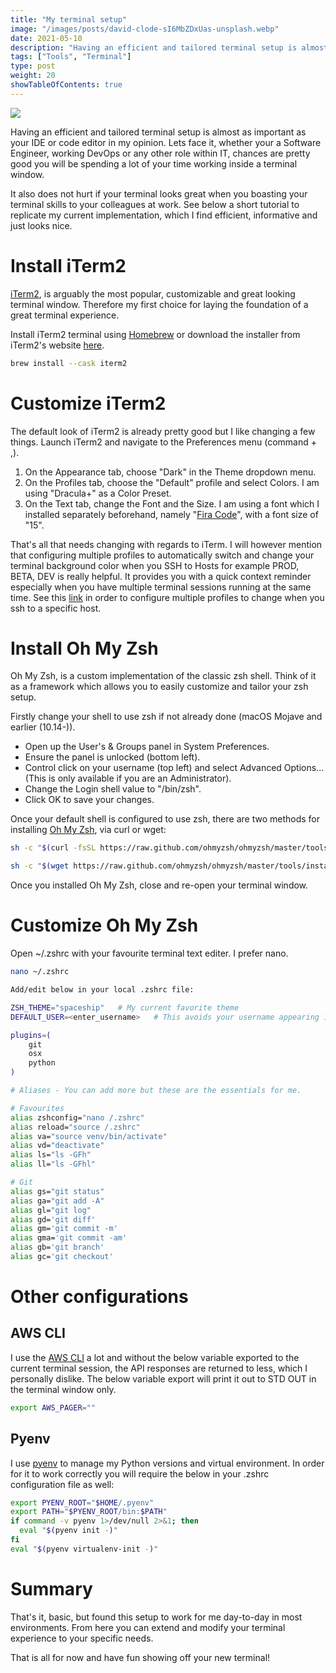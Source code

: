 ```yaml
---
title: "My terminal setup"
image: "/images/posts/david-clode-sI6MbZDxUas-unsplash.webp"
date: 2021-05-10
description: "Having an efficient and tailored terminal setup is almost as important as your IDE"
tags: ["Tools", "Terminal"]
type: post
weight: 20
showTableOfContents: true
---
```


![](/images/posts/david-clode-sI6MbZDxUas-unsplash.webp)

Having an efficient and tailored terminal setup is almost as important as your IDE or code editor in my opinion. Lets face it, whether your a Software Engineer, working DevOps or any other role within IT, chances are pretty good you will be spending a lot of your time working inside a terminal window.

It also does not hurt if your terminal looks great when you boasting your terminal skills to your colleagues at work. See below a short tutorial to replicate my current implementation, which I find efficient, informative and just looks nice.

# Install iTerm2

[iTerm2](https://iterm2.com/), is arguably the most popular, customizable and great looking terminal window. Therefore my first choice for laying the foundation of a great terminal experience.

Install iTerm2 terminal using [Homebrew](https://brew.sh/) or download the installer from iTerm2's website [here](https://iterm2.com/).

```bash
brew install --cask iterm2
```

# Customize iTerm2
The default look of iTerm2 is already pretty good but I like changing a few things. Launch iTerm2 and navigate to the Preferences menu (command + ,).

1. On the Appearance tab, choose "Dark" in the Theme dropdown menu.
2. On the Profiles tab, choose the "Default" profile and select Colors. I am using "Dracula+" as a Color Preset.
3. On the Text tab, change the Font and the Size. I am using a font which I installed separately beforehand, namely "[Fira Code](https://github.com/tonsky/FiraCode)", with a font size of "15".

That's all that needs changing with regards to iTerm. I will however mention that configuring multiple profiles to automatically switch and change your terminal background color when you SSH to Hosts for example PROD, BETA, DEV is really helpful. It provides you with a quick context reminder especially when you have multiple terminal sessions running at the same time. See this [link](https://apple.stackexchange.com/questions/51739/how-to-change-color-profiles-on-ssh-iterm2-on-ssh) in order to configure multiple profiles to change when you ssh to a specific host.

# Install Oh My Zsh
Oh My Zsh, is a custom implementation of the classic zsh shell. Think of it as a framework which allows you to easily customize and tailor your zsh setup.

Firstly change your shell to use zsh if not already done (macOS Mojave and earlier (10.14-)).

* Open up the User's & Groups panel in System Preferences.
* Ensure the panel is unlocked (bottom left).
* Control click on your username (top left) and select Advanced Options... (This is only available if you are an Administrator).
* Change the Login shell value to "/bin/zsh".
* Click OK to save your changes.

Once your default shell is configured to use zsh, there are two methods for installing [Oh My Zsh](https://ohmyz.sh/#install), via curl or wget:

```bash
sh -c "$(curl -fsSL https://raw.github.com/ohmyzsh/ohmyzsh/master/tools/install.sh)"
```

```bash
sh -c "$(wget https://raw.github.com/ohmyzsh/ohmyzsh/master/tools/install.sh -O -)"
```

Once you installed Oh My Zsh, close and re-open your terminal window.

# Customize Oh My Zsh

Open ~/.zshrc with your favourite terminal text editer. I prefer nano.

```bash
nano ~/.zshrc

Add/edit below in your local .zshrc file:
```

```bash
ZSH_THEME="spaceship"   # My current favorite theme
DEFAULT_USER=<enter_username>   # This avoids your username appearing in the prompt

plugins=(
    git
    osx
    python
)

# Aliases - You can add more but these are the essentials for me.

# Favourites
alias zshconfig="nano /.zshrc"
alias reload="source /.zshrc"
alias va="source venv/bin/activate"
alias vd="deactivate"
alias ls="ls -GFh"
alias ll="ls -GFhl"

# Git
alias gs="git status"
alias ga="git add -A"
alias gl="git log"
alias gd='git diff'
alias gm='git commit -m'
alias gma='git commit -am'
alias gb='git branch'
alias gc='git checkout'
```

# Other configurations

## AWS CLI
I use the [AWS CLI](https://aws.amazon.com/cli/) a lot and without the below variable exported to the current terminal session, the API responses are returned to less, which I personally dislike. The below variable export will print it out to STD OUT in the terminal window only.

```bash
export AWS_PAGER=""
```

## Pyenv
I use [pyenv](https://github.com/pyenv/pyenv) to manage my Python versions and virtual environment. In order for it to work correctly you will require the below in your .zshrc configuration file as well:

```bash
export PYENV_ROOT="$HOME/.pyenv"
export PATH="$PYENV_ROOT/bin:$PATH"
if command -v pyenv 1>/dev/null 2>&1; then
  eval "$(pyenv init -)"
fi
eval "$(pyenv virtualenv-init -)"
```

# Summary

That's it, basic, but found this setup to work for me day-to-day in most environments. From here you can extend and modify your terminal experience to your specific needs.

That is all for now and have fun showing off your new terminal!
